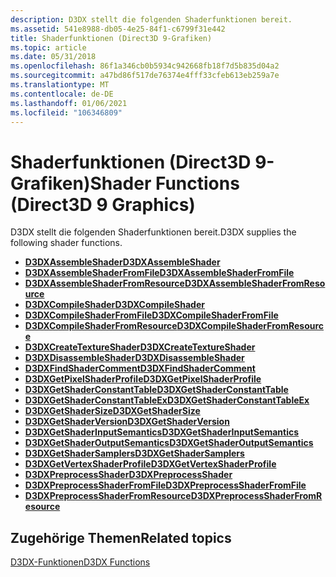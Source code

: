 ```yaml
---
description: D3DX stellt die folgenden Shaderfunktionen bereit.
ms.assetid: 541e8988-db05-4e25-84f1-c6799f31e442
title: Shaderfunktionen (Direct3D 9-Grafiken)
ms.topic: article
ms.date: 05/31/2018
ms.openlocfilehash: 86f1a346cb0b5934c942668fb18f7d5b835d04a2
ms.sourcegitcommit: a47bd86f517de76374e4fff33cfeb613eb259a7e
ms.translationtype: MT
ms.contentlocale: de-DE
ms.lasthandoff: 01/06/2021
ms.locfileid: "106346809"
---
```

# <a name="shader-functions-direct3d-9-graphics"></a><span data-ttu-id="7a02f-103">Shaderfunktionen (Direct3D 9-Grafiken)</span><span class="sxs-lookup"><span data-stu-id="7a02f-103">Shader Functions (Direct3D 9 Graphics)</span></span>

<span data-ttu-id="7a02f-104">D3DX stellt die folgenden Shaderfunktionen bereit.</span><span class="sxs-lookup"><span data-stu-id="7a02f-104">D3DX supplies the following shader functions.</span></span>

-   [<span data-ttu-id="7a02f-105">**D3DXAssembleShader**</span><span class="sxs-lookup"><span data-stu-id="7a02f-105">**D3DXAssembleShader**</span></span>](d3dxassembleshader.md)
-   [<span data-ttu-id="7a02f-106">**D3DXAssembleShaderFromFile**</span><span class="sxs-lookup"><span data-stu-id="7a02f-106">**D3DXAssembleShaderFromFile**</span></span>](d3dxassembleshaderfromfile.md)
-   [<span data-ttu-id="7a02f-107">**D3DXAssembleShaderFromResource**</span><span class="sxs-lookup"><span data-stu-id="7a02f-107">**D3DXAssembleShaderFromResource**</span></span>](d3dxassembleshaderfromresource.md)
-   [<span data-ttu-id="7a02f-108">**D3DXCompileShader**</span><span class="sxs-lookup"><span data-stu-id="7a02f-108">**D3DXCompileShader**</span></span>](d3dxcompileshader.md)
-   [<span data-ttu-id="7a02f-109">**D3DXCompileShaderFromFile**</span><span class="sxs-lookup"><span data-stu-id="7a02f-109">**D3DXCompileShaderFromFile**</span></span>](d3dxcompileshaderfromfile.md)
-   [<span data-ttu-id="7a02f-110">**D3DXCompileShaderFromResource**</span><span class="sxs-lookup"><span data-stu-id="7a02f-110">**D3DXCompileShaderFromResource**</span></span>](d3dxcompileshaderfromresource.md)
-   [<span data-ttu-id="7a02f-111">**D3DXCreateTextureShader**</span><span class="sxs-lookup"><span data-stu-id="7a02f-111">**D3DXCreateTextureShader**</span></span>](d3dxcreatetextureshader.md)
-   [<span data-ttu-id="7a02f-112">**D3DXDisassembleShader**</span><span class="sxs-lookup"><span data-stu-id="7a02f-112">**D3DXDisassembleShader**</span></span>](d3dxdisassembleshader.md)
-   [<span data-ttu-id="7a02f-113">**D3DXFindShaderComment**</span><span class="sxs-lookup"><span data-stu-id="7a02f-113">**D3DXFindShaderComment**</span></span>](d3dxfindshadercomment.md)
-   [<span data-ttu-id="7a02f-114">**D3DXGetPixelShaderProfile**</span><span class="sxs-lookup"><span data-stu-id="7a02f-114">**D3DXGetPixelShaderProfile**</span></span>](d3dxgetpixelshaderprofile.md)
-   [<span data-ttu-id="7a02f-115">**D3DXGetShaderConstantTable**</span><span class="sxs-lookup"><span data-stu-id="7a02f-115">**D3DXGetShaderConstantTable**</span></span>](d3dxgetshaderconstanttable.md)
-   [<span data-ttu-id="7a02f-116">**D3DXGetShaderConstantTableEx**</span><span class="sxs-lookup"><span data-stu-id="7a02f-116">**D3DXGetShaderConstantTableEx**</span></span>](d3dxgetshaderconstanttableex.md)
-   [<span data-ttu-id="7a02f-117">**D3DXGetShaderSize**</span><span class="sxs-lookup"><span data-stu-id="7a02f-117">**D3DXGetShaderSize**</span></span>](d3dxgetshadersize.md)
-   [<span data-ttu-id="7a02f-118">**D3DXGetShaderVersion**</span><span class="sxs-lookup"><span data-stu-id="7a02f-118">**D3DXGetShaderVersion**</span></span>](d3dxgetshaderversion.md)
-   [<span data-ttu-id="7a02f-119">**D3DXGetShaderInputSemantics**</span><span class="sxs-lookup"><span data-stu-id="7a02f-119">**D3DXGetShaderInputSemantics**</span></span>](d3dxgetshaderinputsemantics.md)
-   [<span data-ttu-id="7a02f-120">**D3DXGetShaderOutputSemantics**</span><span class="sxs-lookup"><span data-stu-id="7a02f-120">**D3DXGetShaderOutputSemantics**</span></span>](d3dxgetshaderoutputsemantics.md)
-   [<span data-ttu-id="7a02f-121">**D3DXGetShaderSamplers**</span><span class="sxs-lookup"><span data-stu-id="7a02f-121">**D3DXGetShaderSamplers**</span></span>](d3dxgetshadersamplers.md)
-   [<span data-ttu-id="7a02f-122">**D3DXGetVertexShaderProfile**</span><span class="sxs-lookup"><span data-stu-id="7a02f-122">**D3DXGetVertexShaderProfile**</span></span>](d3dxgetvertexshaderprofile.md)
-   [<span data-ttu-id="7a02f-123">**D3DXPreprocessShader**</span><span class="sxs-lookup"><span data-stu-id="7a02f-123">**D3DXPreprocessShader**</span></span>](d3dxpreprocessshader.md)
-   [<span data-ttu-id="7a02f-124">**D3DXPreprocessShaderFromFile**</span><span class="sxs-lookup"><span data-stu-id="7a02f-124">**D3DXPreprocessShaderFromFile**</span></span>](d3dxpreprocessshaderfromfile.md)
-   [<span data-ttu-id="7a02f-125">**D3DXPreprocessShaderFromResource**</span><span class="sxs-lookup"><span data-stu-id="7a02f-125">**D3DXPreprocessShaderFromResource**</span></span>](d3dxpreprocessshaderfromresource.md)

## <a name="related-topics"></a><span data-ttu-id="7a02f-126">Zugehörige Themen</span><span class="sxs-lookup"><span data-stu-id="7a02f-126">Related topics</span></span>

<dl> <dt>

[<span data-ttu-id="7a02f-127">D3DX-Funktionen</span><span class="sxs-lookup"><span data-stu-id="7a02f-127">D3DX Functions</span></span>](dx9-graphics-reference-d3dx-functions.md)
</dt> </dl>

 

 



